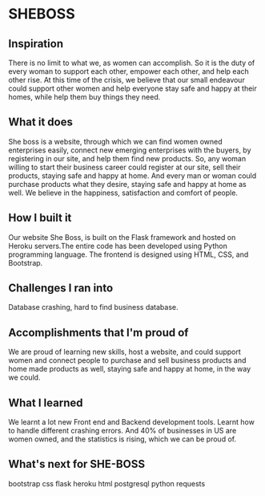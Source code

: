 # SHEBOSS
## Inspiration
There is no limit to what we, as women can accomplish. So it is the duty of every woman to support each other, empower each other, and help each other rise. At this time of the crisis, we believe that our small endeavour could support other women and help everyone stay safe and happy at their homes, while help them buy things they need.

## What it does
She boss is a website, through which we can find women owned enterprises easily, connect new emerging enterprises with the buyers, by registering in our site, and help them find new products. So, any woman willing to start their business career could register at our site, sell their products, staying safe and happy at home. And every man or woman could purchase products what they desire, staying safe and happy at home as well. We believe in the happiness, satisfaction and comfort of people.

## How I built it
Our website She Boss, is built on the Flask framework and hosted on Heroku servers.The entire code has been developed using Python programming language. The frontend is designed using HTML, CSS, and Bootstrap.

## Challenges I ran into
Database crashing, hard to find business database.

## Accomplishments that I'm proud of
We are proud of learning new skills, host a website, and could support women and connect people to purchase and sell business products and home made products as well, staying safe and happy at home, in the way we could.

## What I learned
We learnt a lot new Front end and Backend development tools. Learnt how to handle different crashing errors. And 40% of businesses in US are women owned, and the statistics is rising, which we can be proud of.

## What's next for SHE-BOSS

bootstrap
css
flask
heroku
html
postgresql
python
requests
